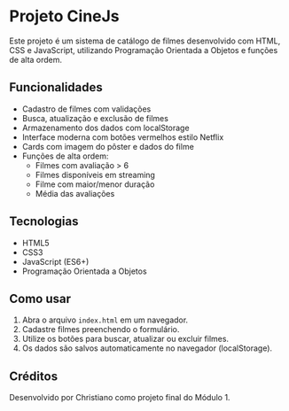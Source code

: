 # Projeto CineJs

Este projeto é um sistema de catálogo de filmes desenvolvido com HTML, CSS e JavaScript, utilizando Programação Orientada a Objetos e funções de alta ordem.

## Funcionalidades

- Cadastro de filmes com validações
- Busca, atualização e exclusão de filmes
- Armazenamento dos dados com localStorage
- Interface moderna com botões vermelhos estilo Netflix
- Cards com imagem do pôster e dados do filme
- Funções de alta ordem:
  - Filmes com avaliação > 6
  - Filmes disponíveis em streaming
  - Filme com maior/menor duração
  - Média das avaliações

## Tecnologias

- HTML5
- CSS3
- JavaScript (ES6+)
- Programação Orientada a Objetos

## Como usar

1. Abra o arquivo `index.html` em um navegador.
2. Cadastre filmes preenchendo o formulário.
3. Utilize os botões para buscar, atualizar ou excluir filmes.
4. Os dados são salvos automaticamente no navegador (localStorage).

## Créditos

Desenvolvido por Christiano como projeto final do Módulo 1.
